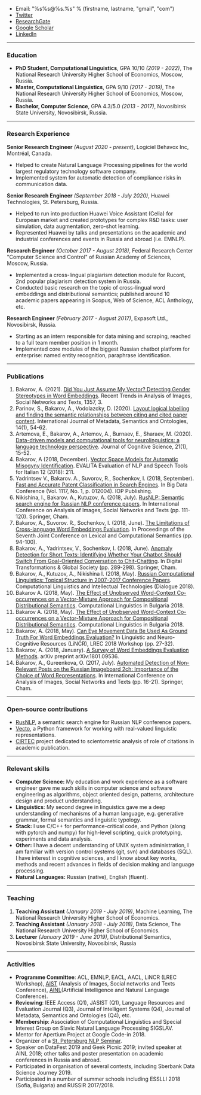
* Email: "%s%s@%s.%s" % (firstname, lastname, "gmail", "com")
* [Twitter](https://twitter.com/a_bakarov)
* [ResearchGate](https://www.researchgate.net/profile/Amir_Bakarov)
* [Google Scholar](https://scholar.google.ru/citations?user=GQvaBQsAAAAJ&hl=en)
* [LinkedIn](https://www.linkedin.com/in/bakarov/)

* * *

### Education

* **PhD Student, Computational Linguistics**, GPA 10/10 *(2019 - 2022)*, The National Research University Higher School of Economics, Moscow, Russia.
* **Master, Computational Linguistics**, GPA 9/10 *(2017 - 2019)*, The National Research University Higher School of Economics, Moscow, Russia.
* **Bachelor, Computer Science**, GPA 4.3/5.0 *(2013 - 2017)*, Novosibirsk State University, Novosibirsk, Russia.

* * *

### Research Experience

**Senior Research Engineer** *(August 2020 - present)*, Logiciel Behavox Inc, Montréal, Canada.

* Helped to create Natural Language Processing pipelines for the world largest regulatory technology software company.
* Implemented system for automatic detection of compliance risks in communication data.
  
**Senior Research Engineer** *(September 2018 - July 2020)*, Huawei Technologies, St. Petersburg, Russia.

* Helped to run into production Huawei Voice Assistant (Celia) for European market and created prototypes for complex R&D tasks: user simulation, data augmentation, zero-shot learning. 
* Represented Huawei by talks and presentations on the academic and industrial conferences and events in Russia and abroad (i.e. EMNLP).

**Research Engineer** *(October 2017 - August 2018)*, Federal Research Center "Computer Science and Control" of Russian Academy of Sciences, Moscow, Russia.

* Implemented a cross-lingual plagiarism detection module for Rucont, 2nd popular plagiarism detection system in Russia.
* Conducted basic research on the topic of cross-lingual word embeddings and distributional semantics; published around 10 academic papers appearing in Scopus, Web of Science, ACL Anthology, etc.

**Research Engineer** *(February 2017 - August 2017)*, Expasoft Ltd., Novosibirsk, Russia.

* Starting as an intern responsible for data mining and scraping, reached to a full team member position in 1 month.
* Implemented core modules of the biggest Russian chatbot platform for enterprise: named entity recognition, paraphrase identification.

* * *

### Publications

1. Bakarov, A. (2021). [Did You Just Assume My Vector? Detecting Gender Stereotypes in Word Embeddings](https://link.springer.com/chapter/10.1007/978-3-030-71214-3_1). Recent Trends in Analysis of Images, Social Networks and Texts, 1357, 3.
2. Parinov, S., Bakarov, A., Vodolazcky, D. (2020). [Layout logical labelling and finding the semantic relationships between citing and cited paper content](https://www.inderscienceonline.com/doi/abs/10.1504/IJMSO.2020.107796). International Journal of Metadata, Semantics and Ontologies, 14(1), 54-62.
3. Artemova, E., Bakarov, A., Artemov, A., Burnaev, E., Sharaev, M. (2020). [Data-driven models and computational tools for neurolinguistics: a language technology perspective](https://arxiv.org/abs/2003.10540). Journal of Cognitive Science, 21(1), 15-52.
4. Bakarov, A (2018, December). [Vector Space Models for Automatic Misogyny Identification](http://ceur-ws.org/Vol-2263/paper035.pdf). EVALITA Evaluation of NLP and Speech Tools for Italian 12 (2018): 211.
5. Yadrintsev V., Bakarov. A., Suvorov, R., Sochenkov, I. (2018, September). [Fast and Accurate Patent Classification in Search Engines](http://iopscience.iop.org/article/10.1088/1742-6596/1117/1/012004/meta). In Big Data Conference (Vol. 1117, No. 1, p. 012004). IOP Publishing. 
6. Nikishina, I., Bakarov. A., Kutuzov, A. (2018, July). [RusNLP: Semantic search engine for Russian NLP conference papers](https://link.springer.com/chapter/10.1007/978-3-030-11027-7_11). In International Conference on Analysis of Images, Social Networks and Texts (pp. 111-120). Springer, Cham.
7. Bakarov, A., Suvorov. R., Sochenkov, I. (2018, June). [The Limitations of Cross-language Word Embeddings Evaluation](http://aclweb.org/anthology/S18-2010). In Proceedings of the Seventh Joint Conference on Lexical and Computational Semantics (pp. 94-100).
8. Bakarov, A., Yadrintsev, V., Sochenkov, I. (2018, June). [Anomaly Detection for Short Texts: Identifying Whether Your Chatbot Should Switch From Goal-Oriented Conversation to Chit-Chatting](https://link.springer.com/chapter/10.1007/978-3-030-02846-6_23). In Digital Transformations & Global Society (pp. 289-298). Springer, Cham.
9. Bakarov, A., Kutuzov, A., Nikishina I. (2018, May). [Russian Computational Linguistics: Topical Structure in 2007-2017 Conference Papers](http://www.dialog-21.ru/media/4542/bakarovapluskutuzovaplusnikishinai.pdf). Computational Linguistics and Intellectual Technologies (Dialogue 2018).
10. Bakarov A. (2018, May). [The Effect of Unobserved Word-Context Co-occurrences on a Vector-Mixture Approach for Compositional Distributional Semantics](http://dcl.bas.bg/clib/wp-content/uploads/2018/07/CLIB_2018_Proceedings_v2_final.pdf). Computational Linguistics in Bulgaria 2018.
11. Bakarov A. (2018, May). [The Effect of Unobserved Word-Context Co-occurrences on a Vector-Mixture Approach for Compositional Distributional Semantics](http://dcl.bas.bg/clib/wp-content/uploads/2018/05/CLIB_2018_Proceedings_v1.pdf). Computational Linguistics in Bulgaria 2018. 
12. Bakarov, A. (2018, May). [Can Eye Movement Data Be Used As Ground Truth For Word Embeddings Evaluation?](http://lrec-conf.org/workshops/lrec2018/W9/pdf/3_W9.pdf) In Linguistic and Neuro-Cognitive Resources (LiNCR), LREC 2018 Workshop (pp. 27-32).
13. Bakarov, A. (2018, January). [A Survey of Word Embeddings Evaluation Methods](https://arxiv.org/abs/1801.09536). arXiv preprint arXiv:1801.09536.
14. Bakarov, A., Gureenkova, O. (2017, July). [Automated Detection of Non-Relevant Posts on the Russian Imageboard 2ch: Importance of the Choice of Word Representations](https://link.springer.com/chapter/10.1007/978-3-319-73013-4_2). In International Conference on Analysis of Images, Social Networks and Texts (pp. 16-21). Springer, Cham.

****

### Open-source contributions

* [RusNLP](http://nlp.rusvectores.org/en), a semantic search engine for Russian NLP conference papers.
* [Vecto](http://vecto.space/), a Python framework for working with real-valued linguistic representations.
* [CIRTEC](http://cirtec.ranepa.ru/) project dedicated to scientometric analysis of role of citations in academic publication.

* * *

### Relevant skills

* **Computer Science:** My education and work experience as a software engineer gave me such skills in computer science and software engineering as algorithms, object oriented design, patterns, architecture design and product understanding.
* **Linguistics**: My second degree in linguistics gave me a deep understanding of mechanisms of a human language, e.g. generative grammar, formal semantics and linguistic typology.
* **Stack:** I use C/C++ for performance-critical code, and Python (along with pytorch and numpy) for high-level scripting, quick prototyping, experiments and data analysis.
* **Other:** I have a decent understanding of UNIX system administration, I am familiar with version control systems (git, svn) and databases (SQL). I have interest in cognitive sciences, and I know about key works, methods and recent advances in fields of decision making and language processing. 
* **Natural Languages:** Russian (native), English (fluent).

* * *

### Teaching

1. **Teaching Assistant** *(January 2019 - July 2019)*, Machine Learning, The National Research University Higher School of Economics.
2. **Teaching Assistant** *(January 2018 - July 2018)*, Data Science, The National Research University Higher School of Economics.  
3. **Lecturer** *(January 2019 - June 2019)*, Distributional Semantics, Novosibirsk State University, Novosibirsk, Russia

* * *

### Activities

* **Programme Committee**: ACL, EMNLP, EACL, AACL, LiNCR (LREC Workshop), [AIST](https://aistconf.org/) (Analysis of Images, Social networks and Texts Conference), [AINL](https://ainlconf.ru/)(Artificial Intelligence and Natural Language Conference). 
* **Reviewing**: IEEE Access (Q1), JASIST (Q1),  Language Resources and Evaluation Journal (Q3), Journal of Intelligent Systems (Q4), Journal of Metadata, Semantics and Ontologies (Q4), etc.
* **Membership**: Association of Computational Linguistics and Special Interest Group on Slavic Natural Language Processing SIGSLAV. 
* Mentor for Apertium Project at Google Code-in 2018.
* Organizer of a [St. Petersburg NLP Seminar](https://sites.google.com/view/nlp-seminars/main).
* Speaker on DataFest 2019 and Geek Picnic 2019; invited speaker at AINL 2018; other talks and poster presentation on academic conferences in Russia and abroad.
* Participated in organisation of several contests, including Sberbank Data Science Journey 2019.
* Participated in a number of summer schools including ESSLLI 2018 (Sofia, Bulgaria) and RUSSIR 2017/2018.
